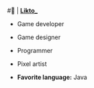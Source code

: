 #💎 | **[Likto_](https://github.com/Likto)**
* Game developer
* Game designer
* Programmer
* Pixel artist

* **Favorite language:** Java
